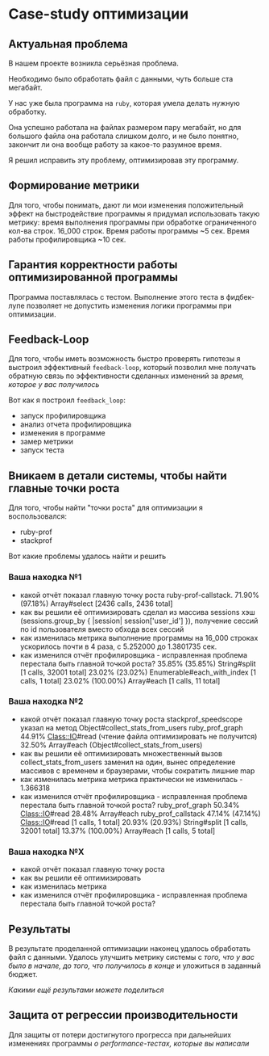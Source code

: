 # Case-study оптимизации

## Актуальная проблема
В нашем проекте возникла серьёзная проблема.

Необходимо было обработать файл с данными, чуть больше ста мегабайт.

У нас уже была программа на `ruby`, которая умела делать нужную обработку.

Она успешно работала на файлах размером пару мегабайт, но для большого файла она работала слишком долго, и не было понятно, закончит ли она вообще работу за какое-то разумное время.

Я решил исправить эту проблему, оптимизировав эту программу.

## Формирование метрики
Для того, чтобы понимать, дают ли мои изменения положительный эффект на быстродействие программы я придумал использовать такую метрику: время выполнения программы при обработке ограниченного кол-ва строк.
16_000 строк. Время работы программы ~5 сек. Время работы профилировщика ~10 сек.

## Гарантия корректности работы оптимизированной программы
Программа поставлялась с тестом. Выполнение этого теста в фидбек-лупе позволяет не допустить изменения логики программы при оптимизации.

## Feedback-Loop
Для того, чтобы иметь возможность быстро проверять гипотезы я выстроил эффективный `feedback-loop`, который позволил мне получать обратную связь по эффективности сделанных изменений за *время, которое у вас получилось*

Вот как я построил `feedback_loop`:
- запуск профилировщика
- анализ отчета профилировщика
- изменения в программе
- замер метрики
- запуск теста

## Вникаем в детали системы, чтобы найти главные точки роста
Для того, чтобы найти "точки роста" для оптимизации я воспользовался:
- ruby-prof
- stackprof

Вот какие проблемы удалось найти и решить

### Ваша находка №1
- какой отчёт показал главную точку роста
  ruby-prof-callstack. 71.90% (97.18%) Array#select [2436 calls, 2436 total]
- как вы решили её оптимизировать
  сделал из массива sessions хэш (sessions.group_by { |session| session['user_id'] }), получение сессий по id пользователя вместо обхода всех сессий
- как изменилась метрика
  выполнение программы на 16_000 строках ускорилось почти в 4 раза, с 5.252000 до 1.3801735 сек.
- как изменился отчёт профилировщика - исправленная проблема перестала быть главной точкой роста?
  35.85% (35.85%) String#split [1 calls, 32001 total]
  23.02% (23.02%) Enumerable#each_with_index [1 calls, 1 total]
  23.02% (100.00%) Array#each [1 calls, 11 total]

### Ваша находка №2
- какой отчёт показал главную точку роста
  stackprof_speedscope указал на метод Object#collect_stats_from_users
  ruby_prof_graph 44.91% <Class::IO>#read (чтение файла оптимизировать не получится)
                  32.50% Array#each (Object#collect_stats_from_users) 
- как вы решили её оптимизировать
  множественный вызов collect_stats_from_users заменил на один, вынес определение массивов с временем и браузерами, чтобы сократить лишние map
- как изменилась метрика
  метрика практически не изменилась - 1.366318
- как изменился отчёт профилировщика - исправленная проблема перестала быть главной точкой роста?
  ruby_prof_graph   50.34% <Class::IO>#read
                    28.48% Array#each
  ruby_prof_callstack  47.14% (47.14%) <Class::IO>#read [1 calls, 1 total]
                       20.93% (20.93%) String#split [1 calls, 32001 total]
                       13.37% (100.00%) Array#each [1 calls, 5 total]
                
### Ваша находка №X
- какой отчёт показал главную точку роста
- как вы решили её оптимизировать
- как изменилась метрика
- как изменился отчёт профилировщика - исправленная проблема перестала быть главной точкой роста?

## Результаты
В результате проделанной оптимизации наконец удалось обработать файл с данными.
Удалось улучшить метрику системы с *того, что у вас было в начале, до того, что получилось в конце* и уложиться в заданный бюджет.

*Какими ещё результами можете поделиться*

## Защита от регрессии производительности
Для защиты от потери достигнутого прогресса при дальнейших изменениях программы *о performance-тестах, которые вы написали*

